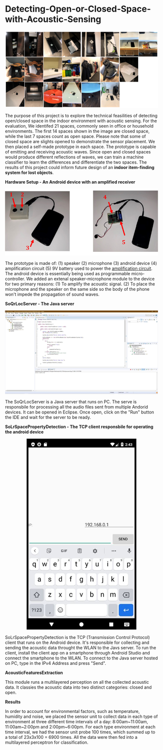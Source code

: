 # Detecting-Open-or-Closed-Space-with-Acoustic-Sensing

<p align="center">
  <img src="Images/spaces.png">
</p>

The purpose of this project is to explore the technical feasilities of detecting open/closed space in the indoor environment with acoustic sensing. For the evaluation, We identifed 21 spaces, commonly seen in office or household environments. The first 14 spaces shown in the image are closed space, while the last 7 spaces count as open space. Please note that some of closed space are slights opened to demonstrate the sensor placement. We then placed a self-made prototype in each space. The prototype is capable of emitting and receiving acoustic waves. Since open and closed spaces would produce different reflections of waves, we can train a machine classifier to learn the differences and differentiate the two spaces. The results of this project could inform future design of an <b>indoor item-finding system for lost objects</b>. 

**Hardware Setup - An Android device with an amplified receiver**
<p align="center">
  <img src="Images/open_space.png">
</p>


The prototype is made of: (1) speaker (2) microphone (3) android device (4) amplification circuit (5) 9V battery used to power the <a href="http://afrotechmods.com/tutorials/2017/01/17/how-to-make-a-simple-1-watt-audio-amplifier-lm386-based/">amplification circuit</a>.
The android device is essentially being used as programmable micro-controller. We added an extenal speaker-microphone module to the device for two primary reasons: (1) To amplify the acoustic signal. (2) To place the microphone and the speaker on the same side so the body of the phone won't impede the propagation of sound waves. 

**SoQrLocServer - The Java server** 
<p align="center">
  <img src="Images/server.JPG">
</p>
The SoQrLocServer is a Java server that runs on PC. The serve is responsbile for processing all the audio files sent from multiple Andorid devices. It can be opened in Eclipse. Once open, click on the "Run" button the IDE and wait for the server to be ready. 


**SoLrSpacePropertyDetection - The TCP client responsbile for operating the android device**
<p align="center">
  <img src="Images/client2.JPG">
</p>
SoLrSpacePropertyDetection is the TCP (Transmission Control Protocol) client that runs on the Android device. It's responsible for collecting and sending the acoustic data throught the WLAN to the Javs server. To run the client, install the client app on a smartphone through Android Studio and connect the smartphone to the WLAN. To connect to the Java server hosted on PC, type in the IPv4 Address and press "Send". 

**AcousticFeaturesExtraction** 
<p align="center">
</p>
This module runs a multilayered perception on all the collected acoustic data. It classies the acoustic data into two distinct categories: closed and open. 

**Results**
<p align="center">
</p>
In order to account for environmental factors, such as temperature, humidity and noise, we placed the sensor unit to collect data in each type of environment at three different time intervals of a day: 8:00am~11:00am, 11:00am~2:00pm and 2:00pm~6:00pm.  For each type environment at each time interval, we had the sensor unit probe 100 times, which summed up to a total of 23x3x100 = 6900 times. All the data were then fed into a multilayered perceptron for classification. 
